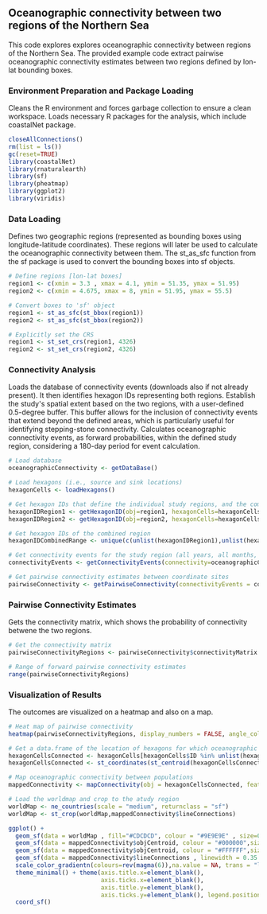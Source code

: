 ## Oceanographic connectivity between two regions of the Northern Sea

This code explores explores oceanographic connectivity between regions of the Northern Sea. The provided example code extract pairwise oceanographic connectivity estimates between two regions defined by lon-lat bounding boxes.

### Environment Preparation and Package Loading

Cleans the R environment and forces garbage collection to ensure a clean workspace. Loads necessary R packages for the analysis, which include coastalNet package.

```r 
closeAllConnections()
rm(list = ls())
gc(reset=TRUE)
library(coastalNet)
library(rnaturalearth)
library(sf)
library(pheatmap)
library(ggplot2)
library(viridis)
```

### Data Loading

Defines two geographic regions (represented as bounding boxes using longitude-latitude coordinates). These regions will later be used to calculate the oceanographic connectivity between them. The st_as_sfc function from the sf package is used to convert the bounding boxes into sf objects.

```r 
# Define regions [lon-lat boxes]
region1 <- c(xmin = 3.3 , xmax = 4.1, ymin = 51.35, ymax = 51.95)
region2 <- c(xmin = 4.675, xmax = 8, ymin = 51.95, ymax = 55.5)

# Convert boxes to 'sf' object
region1 <- st_as_sfc(st_bbox(region1))
region2 <- st_as_sfc(st_bbox(region2))

# Explicitly set the CRS
region1 <- st_set_crs(region1, 4326)
region2 <- st_set_crs(region2, 4326)
```

### Connectivity Analysis

Loads the database of connectivity events (downloads also if not already present). It then identifies hexagon IDs representing both regions. Establish the study's spatial extent based on the two regions, with a user-defined 0.5-degree buffer. This buffer allows for the inclusion of connectivity events that extend beyond the defined areas, which is particularly useful for identifying stepping-stone connectivity. Calculates oceanographic connectivity events, as forward probabilities, within the defined study region, considering a 180-day period for event calculation.

```r 
# Load database
oceanographicConnectivity <- getDataBase()

# Load hexagons (i.e., source and sink locations)
hexagonCells <- loadHexagons()

# Get hexagon IDs that define the individual study regions, and the combined region
hexagonIDRegion1 <- getHexagonID(obj=region1, hexagonCells=hexagonCells, level="extent", buffer=0.5, print=TRUE)
hexagonIDRegion2 <- getHexagonID(obj=region2, hexagonCells=hexagonCells, level="extent", buffer=0.5, print=TRUE)

# Get hexagon IDs of the combined region
hexagonIDCombinedRange <- unique(c(unlist(hexagonIDRegion1),unlist(hexagonIDRegion2)))

# Get connectivity events for the study region (all years, all months, all days, 180 days period)
connectivityEvents <- getConnectivityEvents(connectivity=oceanographicConnectivity,hexagonID=hexagonIDCombinedRange, period=180)

# Get pairwise connectivity estimates between coordinate sites
pairwiseConnectivity <- getPairwiseConnectivity(connectivityEvents = connectivityEvents,hexagonIDFrom = hexagonIDRegion1,hexagonIDTo = hexagonIDRegion2,connType="Forward",value="Probability", steppingStone=FALSE)
```

### Pairwise Connectivity Estimates

Gets the connectivity matrix, which shows the probability of connectivity betwene the two regions.

```r
# Get the connectivity matrix
pairwiseConnectivityRegions <- pairwiseConnectivity$connectivityMatrix

# Range of forward pairwise connectivity estimates
range(pairwiseConnectivityRegions)
```

### Visualization of Results

The outcomes are visualized on a heatmap and also on a map.

```r
# Heat map of pairwise connectivity
heatmap(pairwiseConnectivityRegions, display_numbers = FALSE, angle_col=0, cluster_row = FALSE, cluster_cols= FALSE, main = "Heatmap of pairwise connectivity" )

# Get a data.frame of the location of hexagons for which oceanographic connectivity was retrieved
hexagonCellsConnected <- hexagonCells[hexagonCells$ID %in% unlist(hexagonIDCombinedRange),1]
hexagonCellsConnected <- st_coordinates(st_centroid(hexagonCellsConnected))

# Map oceanographic connectivity between populations
mappedConnectivity <- mapConnectivity(obj = hexagonCellsConnected, featureName = as.character(hexagonIDCombinedRange) , connectivityPairs=pairwiseConnectivity$connectivityPairs)

# Load the worldmap and crop to the atudy region
worldMap <- ne_countries(scale = "medium", returnclass = "sf")
worldMap <- st_crop(worldMap,mappedConnectivity$lineConnections)

ggplot() + 
  geom_sf(data = worldMap , fill="#CDCDCD", colour = "#9E9E9E" , size=0.25) +
  geom_sf(data = mappedConnectivity$objCentroid, colour = "#000000",size=2.5) +
  geom_sf(data = mappedConnectivity$objCentroid, colour = "#FFFFFF",size=1.25) +
  geom_sf(data = mappedConnectivity$lineConnections , linewidth = 0.35 , aes(colour = Value), alpha=0.75) +
  scale_color_gradientn(colours=rev(magma(6)),na.value = NA, trans = "log") +
  theme_minimal() + theme(axis.title.x=element_blank(),
                          axis.ticks.x=element_blank(),
                          axis.title.y=element_blank(),
                          axis.ticks.y=element_blank(), legend.position = "none") +
  coord_sf()
```